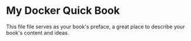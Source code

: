 # My Docker Quick Book

This file file serves as your book's preface, a great place to describe your book's content and ideas.

